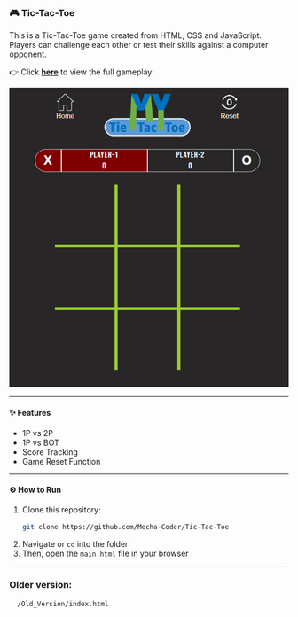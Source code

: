 ### 🎮 Tic-Tac-Toe

This is a Tic-Tac-Toe game created from HTML, CSS and JavaScript. Players can challenge each other or test their skills against a computer opponent.


👉 Click [**here**](https://drive.google.com/file/d/15ds47PD9yASp5P4HumQ7S7Lc5PUIgt2U/view?usp=sharing) to view the full gameplay:

![Demo](https://github.com/Mecha-Coder/Learn-Web-Dev/blob/main/Demo/Tic-Tac-Toe.gif)

---

#### ✨ Features
- 1P vs 2P
- 1P vs BOT
- Score Tracking
- Game Reset Function

---

#### ⚙️ How to Run
1. Clone this repository:
   ```bash
   git clone https://github.com/Mecha-Coder/Tic-Tac-Toe
   ```
2. Navigate or `cd` into the folder
3. Then, open the `main.html` file in your browser

---

### Older version: 
 ```bash
   /Old_Version/index.html
   ```



